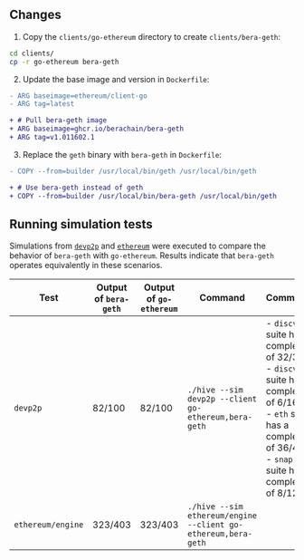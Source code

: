## Changes

1. Copy the `clients/go-ethereum` directory to create `clients/bera-geth`:

```sh
cd clients/
cp -r go-ethereum bera-geth
```

2. Update the base image and version in `Dockerfile`:

```diff
- ARG baseimage=ethereum/client-go
- ARG tag=latest

+ # Pull bera-geth image
+ ARG baseimage=ghcr.io/berachain/bera-geth
+ ARG tag=v1.011602.1
```

3. Replace the `geth` binary with `bera-geth` in `Dockerfile`:

```diff
- COPY --from=builder /usr/local/bin/geth /usr/local/bin/geth

+ # Use bera-geth instead of geth
+ COPY --from=builder /usr/local/bin/bera-geth /usr/local/bin/geth
```

## Running simulation tests

Simulations from [`devp2p`](../../simulators/devp2p/) and [`ethereum`](../../simulators/ethereum/) were executed to compare the behavior of `bera-geth` with `go-ethereum`. Results indicate that `bera-geth` operates equivalently in these scenarios.


| Test              | Output of `bera-geth` | Output of  `go-ethereum` | Command                                                       | Comments                                                                                                                                                                          |
|-------------------|-----------------------|--------------------------|---------------------------------------------------------------|-----------------------------------------------------------------------------------------------------------------------------------------------------------------------------------|
| `devp2p`          | 82/100                | 82/100                   | `./hive --sim devp2p --client go-ethereum,bera-geth`          | - `discv4` suite has a completion of 32/32 <br> - `discv5` suite has a completion of 6/16<br> - `eth` suite has a completion of 36/40<br> - `snap` suite has a completion of 8/12 |
| `ethereum/engine` | 323/403               | 323/403                  | `./hive --sim ethereum/engine --client go-ethereum,bera-geth` |                                                                                                                                                                                   |                                                                                                                                                                              |